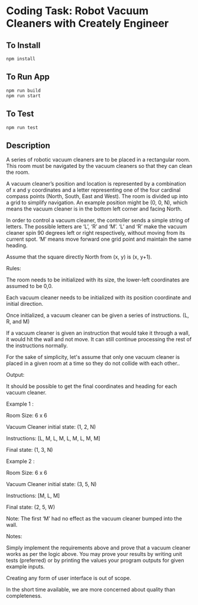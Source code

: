 # Coding Task: Robot Vacuum Cleaners with Creately Engineer

## To Install
```
npm install
```

## To Run App
```
npm run build
npm run start
```

## To Test
```
npm run test
```

## Description
A series of robotic vacuum cleaners are to be placed in a rectangular room. This room must be navigated by the vacuum cleaners so that they can clean the room.

A vacuum cleaner’s position and location is represented by a combination of x and y coordinates and a letter representing one of the four cardinal compass points (North, South, East and West). The room is divided up into a grid to simplify navigation. An example position might be (0, 0, N), which means the vacuum cleaner is in the bottom left corner and facing North.

In order to control a vacuum cleaner, the controller sends a simple string of letters. The possible letters are ‘L’, ‘R’ and ‘M’. ‘L’ and ‘R’ make the vacuum cleaner spin 90 degrees left or right respectively, without moving from its current spot. ‘M’ means move forward one grid point and maintain the same heading.

Assume that the square directly North from (x, y) is (x, y+1).

Rules:

The room needs to be initialized with its size, the lower-left coordinates are assumed to be 0,0.

Each vacuum cleaner needs to be initialized with its position coordinate and initial direction.

Once initialized, a vacuum cleaner can be given a series of instructions. (L, R, and M)

If a vacuum cleaner is given an instruction that would take it through a wall, it would hit the wall and not move. It can still continue processing the rest of the instructions normally.

For the sake of simplicity, let's assume that only one vacuum cleaner is placed in a given room at a time so they do not collide with each other..

Output:

It should be possible to get the final coordinates and heading for each vacuum cleaner.

Example 1 :

Room Size: 6 x 6

Vacuum Cleaner initial state: (1, 2, N)

Instructions: [L, M, L, M, L, M, L, M, M]

Final state: (1, 3, N)

Example 2 :

Room Size: 6 x 6

Vacuum Cleaner initial state: (3, 5, N)

Instructions: [M, L, M]

Final state: (2, 5, W)

Note: The first ‘M’ had no effect as the vacuum cleaner bumped into the wall.

Notes:

Simply implement the requirements above and prove that a vacuum cleaner works as per the logic above. You may prove your results by writing unit tests (preferred) or by printing the values your program outputs for given example inputs.

Creating any form of user interface is out of scope.

In the short time available, we are more concerned about quality than completeness.